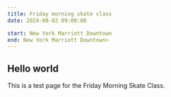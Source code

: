 ```yaml
---
title: Friday morning skate class
date: 2024-08-02 09:00:00

start: New York Marriott Downtown
end: New York Marriott Downtown>
---
```


## Hello world

This is a test page for the Friday Morning Skate Class.
